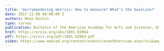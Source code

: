 ```yaml
---
title: 'Gerrymandering metrics: How to measure? What’s the baseline?'
date: 2017-11-08 00:00:00 Z
authors: Moon Duchin
type: survey
publication: Bulletin of the American Academy for Arts and Sciences, Winter 2018.
href: https://arxiv.org/abs/1801.02064
pdf: https://arxiv.org/pdf/1801.02064.pdf
video: https://www.amacad.org/content/events/eventOverview.aspx?v=1&amp;e=10378
---
```


